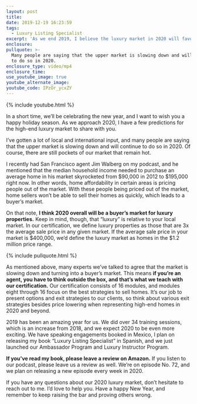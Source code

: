 ```yaml
---
layout: post
title:
date: 2019-12-19 16:23:59
tags:
  - Luxury Listing Specialist
excerpt: 'As we end 2019, I believe the luxury market in 2020 will favor buyers.'
enclosure:
pullquote: >-
  Many people are saying that the upper market is slowing down and will continue
  to do so in 2020.
enclosure_type: video/mp4
enclosure_time:
use_youtube_image: true
youtube_alternate_image:
youtube_code: IPzOr_ycxZY
---
```


{% include youtube.html %}

In a short time, we’ll be celebrating the new year, and I want to wish you a happy holiday season. As we approach 2020, I have a few predictions for the high-end luxury market to share with you.&nbsp;

I’ve gotten a lot of local and international input, and many people are saying that the upper market is slowing down and will continue to do so in 2020. Of course, there are still pockets of our market that remain hot.&nbsp;

I recently had San Francisco agent Jim Walberg on my podcast, and he mentioned that the median household income needed to purchase an average home in his market skyrocketed from $90,000 in 2012 to $195,000 right now. In other words, home affordability in certain areas is pricing people out of the market. With these people being priced out of the market, home sellers won’t be able to sell their homes as quickly, which leads to a buyer’s market.&nbsp;

On that note, **I think 2020 overall will be a buyer’s market for luxury properties.** Keep in mind, though, that “luxury” is relative to your local market. In our certification, we define luxury properties as those that are 3x the average sale price in any given market. If the average sale price in your market is $400,000, we’d define the luxury market as homes in the $1.2 million price range.&nbsp;

{% include pullquote.html %}

As mentioned above, many experts we’ve talked to agree that the market is slowing down and turning into a buyer’s market. This means **if you’re an agent, you have to think outside the box, and that’s what we teach with our certification.** Our certification consists of 16 modules, and modules eight through 16 focus on the best strategies to sell homes. It’s our job to present options and exit strategies to our clients, so think about various exit strategies besides price lowering when representing high-end homes in 2020 and beyond.&nbsp;

2019 has been an amazing year for us. We did over 34 training sessions, which is an increase from 2018, and we expect 2020 to be even more exciting. We have speaking engagements booked in Mexico, I plan on releasing my book “Luxury Listing Specialist” in Spanish, and we just launched our Ambassador Program and Luxury Instructor Program.&nbsp;

**If you’ve read my book, please leave a review on Amazon.** If you listen to our podcast, please leave us a review as well. We’re on episode No. 72, and we plan on releasing a new episode every week in 2020.&nbsp;

If you have any questions about our 2020 luxury market, don’t hesitate to reach out to me. I’d love to help you. Have a happy New Year, and remember to keep raising the bar and proving others wrong.&nbsp;<br>&nbsp;

&nbsp;